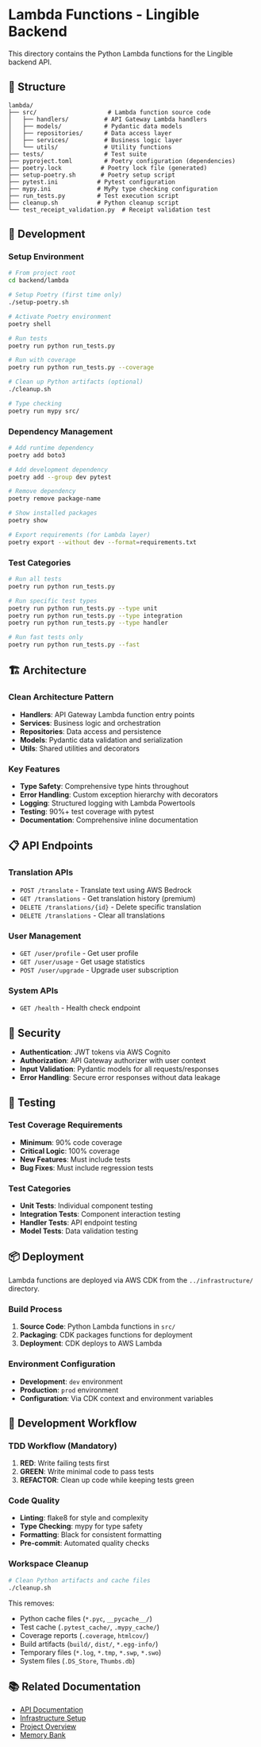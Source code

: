 # Lambda Functions - Lingible Backend

This directory contains the Python Lambda functions for the Lingible backend API.

## 📁 Structure

```
lambda/
├── src/                    # Lambda function source code
│   ├── handlers/          # API Gateway Lambda handlers
│   ├── models/            # Pydantic data models
│   ├── repositories/      # Data access layer
│   ├── services/          # Business logic layer
│   └── utils/             # Utility functions
├── tests/                 # Test suite
├── pyproject.toml         # Poetry configuration (dependencies)
├── poetry.lock           # Poetry lock file (generated)
├── setup-poetry.sh       # Poetry setup script
├── pytest.ini           # Pytest configuration
├── mypy.ini             # MyPy type checking configuration
├── run_tests.py         # Test execution script
├── cleanup.sh           # Python cleanup script
└── test_receipt_validation.py  # Receipt validation test
```

## 🚀 Development

### Setup Environment
```bash
# From project root
cd backend/lambda

# Setup Poetry (first time only)
./setup-poetry.sh

# Activate Poetry environment
poetry shell

# Run tests
poetry run python run_tests.py

# Run with coverage
poetry run python run_tests.py --coverage

# Clean up Python artifacts (optional)
./cleanup.sh

# Type checking
poetry run mypy src/
```

### Dependency Management
```bash
# Add runtime dependency
poetry add boto3

# Add development dependency
poetry add --group dev pytest

# Remove dependency
poetry remove package-name

# Show installed packages
poetry show

# Export requirements (for Lambda layer)
poetry export --without dev --format=requirements.txt
```

### Test Categories
```bash
# Run all tests
poetry run python run_tests.py

# Run specific test types
poetry run python run_tests.py --type unit
poetry run python run_tests.py --type integration
poetry run python run_tests.py --type handler

# Run fast tests only
poetry run python run_tests.py --fast
```

## 🏗️ Architecture

### Clean Architecture Pattern
- **Handlers**: API Gateway Lambda function entry points
- **Services**: Business logic and orchestration
- **Repositories**: Data access and persistence
- **Models**: Pydantic data validation and serialization
- **Utils**: Shared utilities and decorators

### Key Features
- **Type Safety**: Comprehensive type hints throughout
- **Error Handling**: Custom exception hierarchy with decorators
- **Logging**: Structured logging with Lambda Powertools
- **Testing**: 90%+ test coverage with pytest
- **Documentation**: Comprehensive inline documentation

## 📋 API Endpoints

### Translation APIs
- `POST /translate` - Translate text using AWS Bedrock
- `GET /translations` - Get translation history (premium)
- `DELETE /translations/{id}` - Delete specific translation
- `DELETE /translations` - Clear all translations

### User Management
- `GET /user/profile` - Get user profile
- `GET /user/usage` - Get usage statistics
- `POST /user/upgrade` - Upgrade user subscription

### System APIs
- `GET /health` - Health check endpoint

## 🔐 Security

- **Authentication**: JWT tokens via AWS Cognito
- **Authorization**: API Gateway authorizer with user context
- **Input Validation**: Pydantic models for all requests/responses
- **Error Handling**: Secure error responses without data leakage

## 🧪 Testing

### Test Coverage Requirements
- **Minimum**: 90% code coverage
- **Critical Logic**: 100% coverage
- **New Features**: Must include tests
- **Bug Fixes**: Must include regression tests

### Test Categories
- **Unit Tests**: Individual component testing
- **Integration Tests**: Component interaction testing
- **Handler Tests**: API endpoint testing
- **Model Tests**: Data validation testing

## 📦 Deployment

Lambda functions are deployed via AWS CDK from the `../infrastructure/` directory.

### Build Process
1. **Source Code**: Python Lambda functions in `src/`
2. **Packaging**: CDK packages functions for deployment
3. **Deployment**: CDK deploys to AWS Lambda

### Environment Configuration
- **Development**: `dev` environment
- **Production**: `prod` environment
- **Configuration**: Via CDK context and environment variables

## 🔧 Development Workflow

### TDD Workflow (Mandatory)
1. **RED**: Write failing tests first
2. **GREEN**: Write minimal code to pass tests
3. **REFACTOR**: Clean up code while keeping tests green

### Code Quality
- **Linting**: flake8 for style and complexity
- **Type Checking**: mypy for type safety
- **Formatting**: Black for consistent formatting
- **Pre-commit**: Automated quality checks

### Workspace Cleanup
```bash
# Clean Python artifacts and cache files
./cleanup.sh
```

This removes:
- Python cache files (`*.pyc`, `__pycache__/`)
- Test cache (`.pytest_cache/`, `.mypy_cache/`)
- Coverage reports (`.coverage`, `htmlcov/`)
- Build artifacts (`build/`, `dist/`, `*.egg-info/`)
- Temporary files (`*.log`, `*.tmp`, `*.swp`, `*.swo`)
- System files (`.DS_Store`, `Thumbs.db`)

## 📚 Related Documentation

- [API Documentation](../docs/)
- [Infrastructure Setup](../infrastructure/README.md)
- [Project Overview](../../README.md)
- [Memory Bank](../../memory-bank/)
